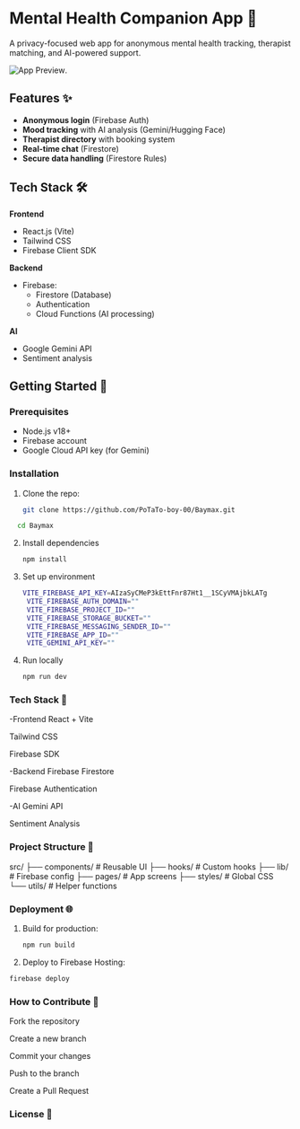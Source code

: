 # Mental Health Companion App 🌱

A privacy-focused web app for anonymous mental health tracking, therapist matching, and AI-powered support.

![App Preview](https://asset.cloudinary.com/dd3wlco6o/00aeb7033283b169005f0fd4e27de345). <!-- Replace with actual screenshot -->

## Features ✨

- **Anonymous login** (Firebase Auth)
- **Mood tracking** with AI analysis (Gemini/Hugging Face)
- **Therapist directory** with booking system
- **Real-time chat** (Firestore)
- **Secure data handling** (Firestore Rules)

## Tech Stack 🛠️

**Frontend**  
- React.js (Vite)  
- Tailwind CSS  
- Firebase Client SDK  

**Backend**  
- Firebase:  
  - Firestore (Database)  
  - Authentication  
  - Cloud Functions (AI processing)  

**AI**  
- Google Gemini API  
- Sentiment analysis  

## Getting Started 🚀

### Prerequisites
- Node.js v18+
- Firebase account
- Google Cloud API key (for Gemini)

### Installation
1. Clone the repo:
   ```bash
   git clone https://github.com/PoTaTo-boy-00/Baymax.git
   ```
   
  ```bash
    cd Baymax
  ```
2. Install dependencies
   ```bash
   npm install
   ```
3. Set up environment
   ```bash
   VITE_FIREBASE_API_KEY=AIzaSyCMeP3kEttFnr87Ht1__1SCyVMAjbkLATg
    VITE_FIREBASE_AUTH_DOMAIN=""
    VITE_FIREBASE_PROJECT_ID=""
    VITE_FIREBASE_STORAGE_BUCKET=""
    VITE_FIREBASE_MESSAGING_SENDER_ID=""
    VITE_FIREBASE_APP_ID=""
    VITE_GEMINI_API_KEY=""
    ```
4. Run locally
   ```bash
   npm run dev
   ```
### Tech Stack 🔧
-Frontend
   React + Vite

   Tailwind CSS

   Firebase SDK

-Backend
   Firebase Firestore

   Firebase Authentication

-AI
   Gemini API

   Sentiment Analysis

### Project Structure 📂
  src/
  ├── components/  # Reusable UI
  ├── hooks/       # Custom hooks
  ├── lib/         # Firebase config
  ├── pages/       # App screens
  ├── styles/      # Global CSS
  └── utils/       # Helper functions

### Deployment 🌐
1. Build for production:
   ```bash
   npm run build
   ```
2. Deploy to Firebase Hosting:
  ```bash
  firebase deploy
  ```
### How to Contribute 🤝
  Fork the repository

  Create a new branch

  Commit your changes

  Push to the branch

  Create a Pull Request

### License 📜

